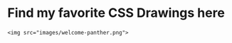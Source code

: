 <!DOCTYPE html>
<html lang="en">
<head>
    <meta charset="utf-8">
    <title>Overview CSS Drawings</title>
</head>
<body>
    <h1>Find my favorite CSS Drawings here</h1>

    <img src="images/welcome-panther.png">

</body>
</html>